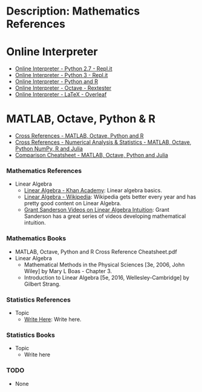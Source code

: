 # Description: Mathematics References

Online Interpreter
==================
* [Online Interpreter - Python 2.7 - Repl.it](https://repl.it/languages/python)
* [Online Interpreter - Python 3 - Repl.it](https://repl.it/languages/python3)
* [Online Interpreter - Python and R](https://cdn.datacamp.com/dcl-react-prod/example.html)
* [Online Interpreter - Octave - Rextester](http://rextester.com/l/octave_online_compiler)
* [Online Interpreter - LaTeX - Overleaf](https://www.overleaf.com/project)

MATLAB, Octave, Python & R
==========================
* [Cross References - MATLAB, Octave, Python and R](http://mathesaurus.sourceforge.net/matlab-python-xref.pdf)
* [Cross References - Numerical Analysis & Statistics - MATLAB, Octave, Python NumPy, R and Julia](http://hyperpolyglot.org/numerical-analysis)
* [Comparison Cheatsheet - MATLAB, Octave, Python and Julia](https://cheatsheets.quantecon.org/)

### Mathematics References
* Linear Algebra
    - [Linear Algebra - Khan Academy](https://www.khanacademy.org/math/linear-algebra): Linear algebra basics.
    - [Linear Algebra - Wikipedia](https://en.wikipedia.org/wiki/Linear_algebra): Wikipedia gets better every year and has pretty good content on Linear Algebra.
    - [Grant Sanderson Videos on Linear Algebra Intuition](http://www.3blue1brown.com): Grant Sanderson has a great series of videos developing mathematical intuition.

### Mathematics Books
* MATLAB, Octave, Python and R Cross Reference Cheatsheet.pdf
* Linear Algebra
    - Mathematical Methods in the Physical Sciences [3e, 2006, John Wiley] by Mary L Boas - Chapter 3.
    - Introduction to Linear Algebra [5e, 2016, Wellesley-Cambridge] by Gilbert Strang.

### Statistics References
* Topic
    - [Write Here](#): Write here.

### Statistics Books
* Topic
    - Write here

### TODO
* None
